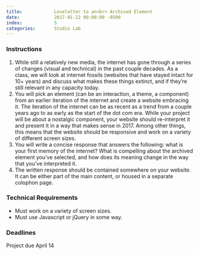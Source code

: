 ```yaml
---
title:            Loveletter to an<br> Archived Element
date:             2017-01-22 00:00:00 -0500
index:            5
categories:       Studio Lab
---
```


### Instructions

1. While still a relatively new media, the internet has gone through a series of changes (visual and technical) in the past couple decades. As a class, we will look at internet fossils (websites that have stayed intact for 10+ years) and discuss what makes these things extinct, and if they’re still relevant in any capacity today.
2. You will pick an element (can be an interaction, a theme, a component) from an earlier iteration of the internet and create a website embracing it. The iteration of the internet can be as recent as a trend from a couple years ago to as early as the start of the dot com era. While your project will be about a nostalgic component, your website should re-interpret it and present it in a way that makes sense in 2017. Among other things, this means that the website should be responsive and work on a variety of different screen sizes.
3. You will write a concise response that answers the following: what is your first memory of the internet? What is compelling about the archived element you’ve selected, and how does its meaning change in the way that you’ve interpreted it.
4. The written response should be contained somewhere on your website. It can be either part of the main content, or housed in a separate colophon page.


### Technical Requirements

- Must work on a variety of screen sizes.
- Must use Javascript or jQuery in some way.


### Deadlines

Project due April 14


